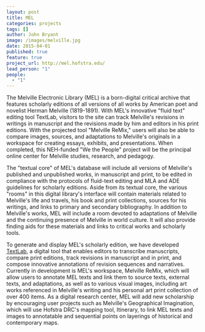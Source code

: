 ```yaml
---
layout: post
title: MEL
categories: projects
tags: []
author: John Bryant
image: /images/melville.jpg
date: 2015-04-01
published: true
feature: true
project_url: http://mel.hofstra.edu/
lead_person: "1"
people:
  - "1"
---
```


The Melville Electronic Library (MEL) is a born-digital critical archive that features scholarly editions of all versions of all works by American poet and novelist Herman Melville (1819-1891). With MEL's innovative "fluid text" editing tool TextLab, visitors to the site can track Melville's revisions in writings in manuscript and the revisions made by him and editors in his print editions.  With the projected tool "Melville ReMix," users will also be able to compare images, sources, and adaptations to Melville's originals in a workspace for creating essays, exhibits, and presentations.  When completed, this NEH-funded "We the People" project will be the principal online center for Melville studies, research, and pedagogy.

<!--more-->

The "textual core" of MEL's database will include all versions of Melville's published and unpublished works, in manuscript and print, to be edited in compliance with the protocols of fluid-text editing and MLA and ADE guidelines for scholarly editions.  Aside from its textual core, the various "rooms" in this digital library's interface will contain materials related to Melville's life and travels, his book and print collections, sources for his writings, and links to primary and secondary bibliography.  In addition to Melville's works, MEL will include a room devoted to adaptations of Melville and the continuing presence of Melville in world culture.  It will also provide finding aids for these materials and links to critical works and scholarly tools.

To generate and display MEL's scholarly edition, we have developed [TextLab](http://mel.hofstra.edu/textlab.html), a digital tool that enables editors to transcribe manuscripts, compare print editions, track revisions in manuscript and in print, and compose innovative annotations of revision sequences and narratives.  Currently in development is MEL's workspace, Melville ReMix, which will allow users to annotate MEL texts and link them to source texts, external texts, and adaptations, as well as to various visual images, including art works referenced in Melville's writing and his personal art print collection of over 400 items.  As a digital research center, MEL will add new scholarship by encouraging user projects such as Melville's Geographical Imagination, which will use Hofstra DRC's mapping tool, Itinerary, to link MEL texts and images to annotatable and sequential points on layerings of historical and contemporary maps.